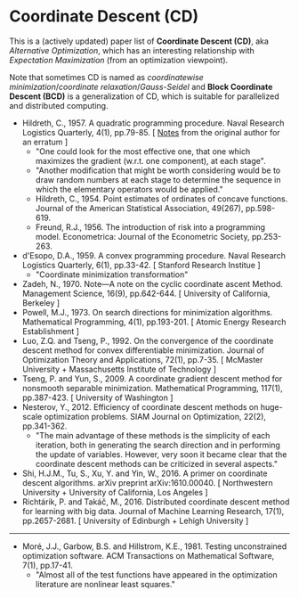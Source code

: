 # Coordinate Descent (CD)

This is a (actively updated) paper list of **Coordinate Descent (CD)**, aka *Alternative Optimization*, which has an interesting relationship with *Expectation Maximization* (from an optimization viewpoint).

Note that sometimes CD is named as *coordinatewise minimization*/*coordinate relaxation*/*Gauss-Seidel* and **Block Coordinate Descent (BCD)** is a generalization of CD, which is suitable for parallelized and distributed computing.

* Hildreth, C., 1957. A quadratic programming procedure. Naval Research Logistics Quarterly, 4(1), pp.79-85. [ [Notes](https://onlinelibrary.wiley.com/doi/10.1002/nav.3800040410) from the original author for an erratum ]
  * "One could look for the most effective one, that one which maximizes the gradient (w.r.t. one component), at each stage".
  * "Another modification that might be worth considering would be to draw random numbers at each stage to determine the sequence in which the elementary operators would be applied."
  * Hildreth, C., 1954. Point estimates of ordinates of concave functions. Journal of the American Statistical Association, 49(267), pp.598-619.
  * Freund, R.J., 1956. The introduction of risk into a programming model. Econometrica: Journal of the Econometric Society, pp.253-263.
* d'Esopo, D.A., 1959. A convex programming procedure. Naval Research Logistics Quarterly, 6(1), pp.33-42. [ Stanford Research Institue ]
  * "Coordinate minimization transformation"
* Zadeh, N., 1970. Note—A note on the cyclic coordinate ascent Method. Management Science, 16(9), pp.642-644. [ University of California, Berkeley ]
* Powell, M.J., 1973. On search directions for minimization algorithms. Mathematical Programming, 4(1), pp.193-201. [ Atomic Energy Research Establishment ]
* Luo, Z.Q. and Tseng, P., 1992. On the convergence of the coordinate descent method for convex differentiable minimization. Journal of Optimization Theory and Applications, 72(1), pp.7-35. [ McMaster University + Massachusetts Institute of Technology ]
* Tseng, P. and Yun, S., 2009. A coordinate gradient descent method for nonsmooth separable minimization. Mathematical Programming, 117(1), pp.387-423. [ University of Washington ]
* Nesterov, Y., 2012. Efficiency of coordinate descent methods on huge-scale optimization problems. SIAM Journal on Optimization, 22(2), pp.341-362.
  * "The main advantage of these methods is the simplicity of each iteration, both in generating the search direction and in performing the update of variables. However, very soon it became clear that the coordinate descent methods can be criticized in several aspects."
* Shi, H.J.M., Tu, S., Xu, Y. and Yin, W., 2016. A primer on coordinate descent algorithms. arXiv preprint arXiv:1610.00040. [ Northwestern University + University of California, Los Angeles ]
* Richtárik, P. and Takáč, M., 2016. Distributed coordinate descent method for learning with big data. Journal of Machine Learning Research, 17(1), pp.2657-2681. [ University of Edinburgh + Lehigh University ]

******* *** *******

* Moré, J.J., Garbow, B.S. and Hillstrom, K.E., 1981. Testing unconstrained optimization software. ACM Transactions on Mathematical Software, 7(1), pp.17-41.
  * "Almost all of the test functions have appeared in the optimization literature are nonlinear least squares."
